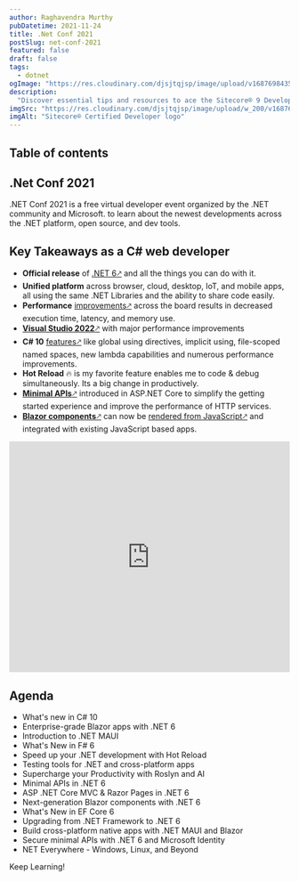 ```yaml
---
author: Raghavendra Murthy
pubDatetime: 2021-11-24
title: .Net Conf 2021
postSlug: net-conf-2021
featured: false
draft: false
tags:
  - dotnet
ogImage: "https://res.cloudinary.com/djsjtqjsp/image/upload/v1687698435/raghavendra-murthy-blog/sitecore-logo_zlgm7b.jpg"
description:
  "Discover essential tips and resources to ace the Sitecore® 9 Developer certification exam. Level up your skills and boost your career prospects!"
imgSrc: "https://res.cloudinary.com/djsjtqjsp/image/upload/w_200/v1687699809/raghavendra-murthy-blog/world-of-dotnet_e0cmme.svg"
imgAlt: "Sitecore® Certified Developer logo"
---
```


## Table of contents

## .Net Conf 2021

.NET Conf 2021 is a free virtual developer event organized by the .NET community and Microsoft. to learn about the newest developments across the .NET platform, open source, and dev tools.

## Key Takeaways as a C# web developer

* **Official release** of <a href="https://dotnet.microsoft.com/download" target="_blank">.NET 6🡕</a> and all the things you can do with it.
* **Unified platform** across browser, cloud, desktop, IoT, and mobile apps, all using the same .NET Libraries and the ability to share code easily.
* **Performance** <a href="https://devblogs.microsoft.com/dotnet/performance-improvements-in-net-6/" target="_blank">improvements🡕</a>  across the board results in decreased execution time, latency, and memory use.
* <a href="https://visualstudio.microsoft.com/downloads/" target="_blank">**Visual Studio 2022**🡕</a> with major performance improvements
* **C# 10** <a href="https://devblogs.microsoft.com/dotnet/welcome-to-csharp-10/" target="_blank">features🡕</a>  like global using directives, implicit using, file-scoped named spaces, new lambda capabilities and numerous performance improvements.
* **Hot Reload** 🔥 is my favorite feature enables me to code & debug simultaneously. Its a big change in productively.
* <a href="https://docs.microsoft.com/en-us/aspnet/core/fundamentals/minimal-apis?view=aspnetcore-6.0" target="_blank">**Minimal APIs**🡕</a>  introduced in ASP.NET Core to simplify the getting started experience and improve the performance of HTTP services.
* <a href="https://docs.microsoft.com/en-us/aspnet/core/blazor/components/?view=aspnetcore-6.0/" target="_blank">**Blazor components**🡕</a>  can now be <a href="https://docs.microsoft.com/en-us/aspnet/core/blazor/components/?view=aspnetcore-6.0#render-razor-components-from-javascript" target="_blank">rendered from JavaScript🡕</a>  and integrated with existing JavaScript based apps.

<iframe width="100%" height="415" src="https://www.youtube.com/embed/oPyTZ-HGdn4" title="YouTube video player" frameborder="0" allow="accelerometer; autoplay; clipboard-write; encrypted-media; gyroscope; picture-in-picture; web-share" allowfullscreen></iframe>

## Agenda
* What's new in C# 10
* Enterprise-grade Blazor apps with .NET 6
* Introduction to .NET MAUI
* What's New in F# 6
* Speed up your .NET development with Hot Reload
* Testing tools for .NET and cross-platform apps
* Supercharge your Productivity with Roslyn and AI
* Minimal APIs in .NET 6
* ASP .NET Core MVC & Razor Pages in .NET 6
* Next-generation Blazor components with .NET 6
* What's New in EF Core 6
* Upgrading from .NET Framework to .NET 6
* Build cross-platform native apps with .NET MAUI and Blazor
* Secure minimal APIs with .NET 6 and Microsoft Identity
* NET Everywhere - Windows, Linux, and Beyond
  
Keep Learning!